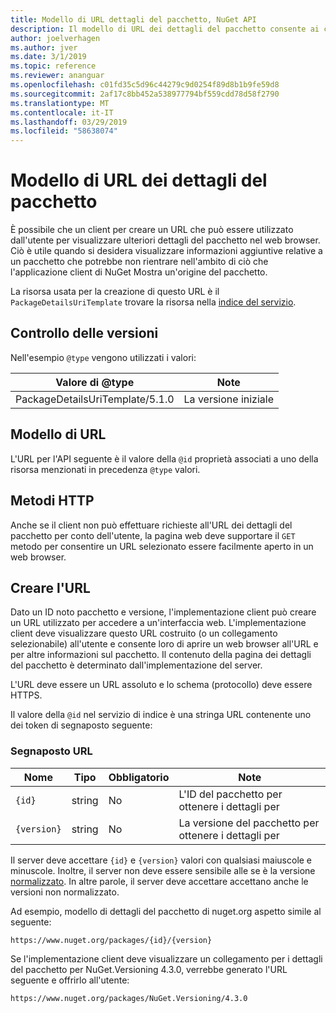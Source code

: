 ```yaml
---
title: Modello di URL dettagli del pacchetto, NuGet API
description: Il modello di URL dei dettagli del pacchetto consente ai client di visualizzare l'interfaccia utente web collegamento a ulteriori dettagli del pacchetto
author: joelverhagen
ms.author: jver
ms.date: 3/1/2019
ms.topic: reference
ms.reviewer: ananguar
ms.openlocfilehash: c01fd35c5d96c44279c9d0254f89d8b1b9fe59d8
ms.sourcegitcommit: 2af17c8bb452a538977794bf559cdd78d58f2790
ms.translationtype: MT
ms.contentlocale: it-IT
ms.lasthandoff: 03/29/2019
ms.locfileid: "58638074"
---
```

# <a name="package-details-url-template"></a>Modello di URL dei dettagli del pacchetto

È possibile che un client per creare un URL che può essere utilizzato dall'utente per visualizzare ulteriori dettagli del pacchetto nel web browser. Ciò è utile quando si desidera visualizzare informazioni aggiuntive relative a un pacchetto che potrebbe non rientrare nell'ambito di ciò che l'applicazione client di NuGet Mostra un'origine del pacchetto.

La risorsa usata per la creazione di questo URL è il `PackageDetailsUriTemplate` trovare la risorsa nella [indice del servizio](service-index.md).

## <a name="versioning"></a>Controllo delle versioni

Nell'esempio `@type` vengono utilizzati i valori:

Valore di @type                     | Note
------------------------------- | -----
PackageDetailsUriTemplate/5.1.0 | La versione iniziale

## <a name="url-template"></a>Modello di URL

L'URL per l'API seguente è il valore della `@id` proprietà associati a uno della risorsa menzionati in precedenza `@type` valori.

## <a name="http-methods"></a>Metodi HTTP

Anche se il client non può effettuare richieste all'URL dei dettagli del pacchetto per conto dell'utente, la pagina web deve supportare il `GET` metodo per consentire un URL selezionato essere facilmente aperto in un web browser.

## <a name="construct-the-url"></a>Creare l'URL

Dato un ID noto pacchetto e versione, l'implementazione client può creare un URL utilizzato per accedere a un'interfaccia web. L'implementazione client deve visualizzare questo URL costruito (o un collegamento selezionabile) all'utente e consente loro di aprire un web browser all'URL e per altre informazioni sul pacchetto. Il contenuto della pagina dei dettagli del pacchetto è determinato dall'implementazione del server.

L'URL deve essere un URL assoluto e lo schema (protocollo) deve essere HTTPS.

Il valore della `@id` nel servizio di indice è una stringa URL contenente uno dei token di segnaposto seguente:

### <a name="url-placeholders"></a>Segnaposto URL

Nome        | Tipo    | Obbligatorio | Note
----------- | ------- | -------- | -----
`{id}`      | string  | No       | L'ID del pacchetto per ottenere i dettagli per
`{version}` | string  | No       | La versione del pacchetto per ottenere i dettagli per

Il server deve accettare `{id}` e `{version}` valori con qualsiasi maiuscole e minuscole. Inoltre, il server non deve essere sensibile alle se è la versione [normalizzato](https://docs.microsoft.com/en-us/nuget/reference/package-versioning#normalized-version-numbers). In altre parole, il server deve accettare accettano anche le versioni non normalizzato.

Ad esempio, modello di dettagli del pacchetto di nuget.org aspetto simile al seguente:

    https://www.nuget.org/packages/{id}/{version}

Se l'implementazione client deve visualizzare un collegamento per i dettagli del pacchetto per NuGet.Versioning 4.3.0, verrebbe generato l'URL seguente e offrirlo all'utente:

    https://www.nuget.org/packages/NuGet.Versioning/4.3.0
